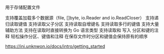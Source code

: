 用于存储配置文件

支持覆盖加载多个数据源（file, []byte, io.Reader and io.ReadCloser）
支持递归读取键值
支持读取父子分区
支持读取自增键名
支持读取多行的键值
支持大量辅助方法
支持在读取时直接转换为 Go 语言类型
支持读取和 写入 分区和键的注释
轻松操作分区、键值和注释
在保存文件时分区和键值会保持原有的顺序

https://ini.unknwon.io/docs/intro/getting_started


